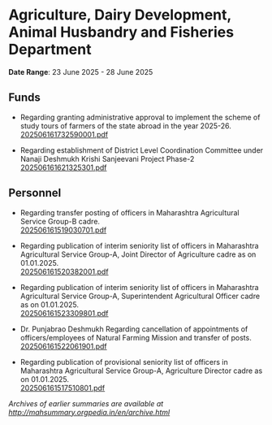 # Agriculture, Dairy Development, Animal Husbandry and Fisheries Department

**Date Range**: 23 June 2025 - 28 June 2025


## Funds
- Regarding granting administrative approval to implement the scheme of study tours of farmers of the state abroad in the year 2025-26.\
  [202506161732590001.pdf](https://gr.maharashtra.gov.in/Site/Upload/Government%20Resolutions/English/202506161732590001.pdf)

- Regarding establishment of District Level Coordination Committee under Nanaji Deshmukh Krishi Sanjeevani Project Phase-2\
  [202506161621325301.pdf](https://gr.maharashtra.gov.in/Site/Upload/Government%20Resolutions/English/202506161621325301.pdf)

## Personnel
- Regarding transfer posting of officers in Maharashtra Agricultural Service Group-B cadre.\
  [202506161519030701.pdf](https://gr.maharashtra.gov.in/Site/Upload/Government%20Resolutions/English/202506161519030701.pdf)

- Regarding publication of interim seniority list of officers in Maharashtra Agricultural Service Group-A, Joint Director of Agriculture cadre as on 01.01.2025.\
  [202506161520382001.pdf](https://gr.maharashtra.gov.in/Site/Upload/Government%20Resolutions/English/202506161520382001.pdf)

- Regarding publication of interim seniority list of officers in Maharashtra Agricultural Service Group-A, Superintendent Agricultural Officer cadre as on 01.01.2025.\
  [202506161523309801.pdf](https://gr.maharashtra.gov.in/Site/Upload/Government%20Resolutions/English/202506161523309801.pdf)

- Dr. Punjabrao Deshmukh Regarding cancellation of appointments of officers/employees of Natural Farming Mission and transfer of posts.\
  [202506161522061901.pdf](https://gr.maharashtra.gov.in/Site/Upload/Government%20Resolutions/English/202506161522061901....pdf)

- Regarding publication of provisional seniority list of officers in Maharashtra Agricultural Service Group-A, Agriculture Director cadre as on 01.01.2025.\
  [202506161517510801.pdf](https://gr.maharashtra.gov.in/Site/Upload/Government%20Resolutions/English/202506161517510801.pdf)


*Archives of earlier summaries are available at http://mahsummary.orgpedia.in/en/archive.html*